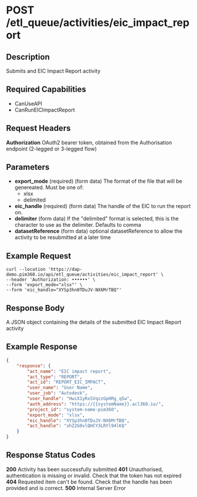 # POST /etl_queue/activities/eic_impact_report

## Description
Submits and EIC Impact Report activity

## Required Capabilities
* CanUseAPI
* CanRunEICImpactReport

## Request Headers

**Authorization** OAuth2 bearer token, obtained from the Authorisation endpoint (2-legged or 3-legged flow)

## Parameters
* **export_mode** (required) (form data) The format of the file that will be genereated. Must be one of:
    * xlsx
    * delimited
* **eic_handle** (required) (form data) The handle of the EIC to run the report on.
* **delimiter** (form data) If the "delimited" format is selected, this is the character to use as the delimiter. Defaults to comma
* **datasetReference** (form data) optional datasetReference to allow the activity to be resubmitted at a later time

## Example Request
```
curl --location 'https://dap-demo.pim360.io/api/etl_queue/activities/eic_impact_report' \
--header 'Authorization: ••••••' \
--form 'export_mode="xlsx"' \
--form 'eic_handle="XYSp3hn0TDuJV-NX6MrTBQ"'
```

## Response Body
A JSON object containing the details of the submitted EIC Impact Report activity

## Example Response
```JSON
{
    "response": {
        "act_name": "EIC impact report",
        "act_type": "REPORT",
        "act_id": "REPORT_EIC_IMPACT",
        "user_name": "User Name",
        "user_job": "Autodesk",
        "user_handle": "HwiX1yRxSVqzzGpHRg_q5w",
        "auth_address": "https://{{systemName}}.acl360.io/",
        "project_id": "system-name-pim360",
        "export_mode": "xlsx",
        "eic_handle": "XYSp3hn0TDuJV-NX6MrTBQ",
        "act_handle": "xhZ2G0vlQHCY3LRYl94lKQ"
    }
}
```

## Response Status Codes
**200** Activity has been successfully submitted
**401** Unauthorised, authentication is missing or invalid. Check that the token has not expired
**404** Requested item can't be found. Check that the handle has been provided and is correct.
**500** Internal Server Error


